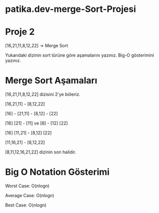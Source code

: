# patika.dev-merge-Sort-Projesi

# Proje 2
[16,21,11,8,12,22] -> Merge Sort

Yukarıdaki dizinin sort türüne göre aşamalarını yazınız.
Big-O gösterimini yazınız.


# Merge Sort Aşamaları 

[16,21,11,8,12,22] dizisini 2'ye böleriz.

[16,21,11] - [8,12,22] 

[16] - [21,11] - [8,12] - [22]

[16]  [21] - [11] ve [8] - [12]  [22] 

[16] [11,21] - [8,12] [22] 

[11,16,21] - [8,12,22]

[8,11,12,16,21,22] dizinin son halidir.

# Big O Notation Gösterimi 

Worst Case: O(nlogn)

Average Case: O(nlogn)

Best Case: O(nlogn)
